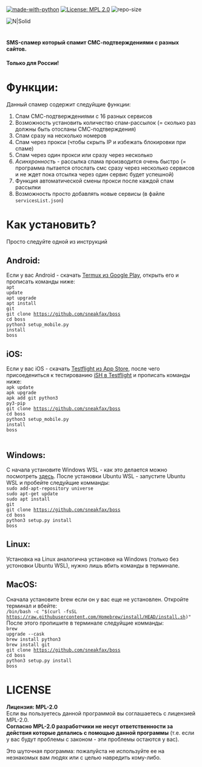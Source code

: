 [![made-with-python](https://img.shields.io/badge/Made%20with-Python-1f425f.svg)](https://www.python.org/) [![License: MPL 2.0](https://img.shields.io/badge/License-MPL%202.0-brightgreen.svg)](https://opensource.org/licenses/MPL-2.0) ![repo-size](https://img.shields.io/github/repo-size/sneakfax/boss)


![N|Solid](https://i.ibb.co/c1XFvLC/bosss4.jpg)
#
#### SMS-спамер который спамит СМС-подтверждениями с разных сайтов.<br>
#### Только для России!<br>


# Функции:
Данный спамер содержит следуйщие функции:
1. Спам СМС-подтверждениями с 16 разных сервисов
2. Возможность установить количество спам-рассылок (= сколько раз должны быть отосланы СМС-подтверждения)
3. Спам сразу на несколько номеров
4. Спам через прокси (чтобы скрыть IP и избежать блокировки при спаме)
5. Спам через один прокси или сразу через несколько
6. *Асинхронность* - рассылка спама производится очень быстро (= программа пытается отослать смс сразу через несколько сервисов и не ждет пока отсылка через один сервис будет успешной)
7. Функция автоматической смены прокси после каждой спам рассылки
8. Возможность просто добавлять новые сервисы (в файле <code>servicesList.json</code>)

# Как установить?
   Просто следуйте одной из инструкций<br>
## Android:
   Если у вас Android - скачать <a href="https://play.google.com/store/apps/details?id=com.termux&hl=ru">Termux из Google Play</a>, открыть его и прописать команды ниже:<br>
    <code>apt update</code><br>
    <code>apt upgrade</code><br>
    <code>apt install git</code><br>
    <code>git clone https://github.com/sneakfax/boss</code><br>
    <code>cd boss</code><br>
    <code>python3 setup_mobile.py install</code><br>
    <code>boss</code><br>

## iOS:
   Если у вас iOS - скачать <a href="https://apps.apple.com/ru/app/testflight/id899247664">Testflight из App Store</a>, после чего присоедениться к тестированию <a href="https://testflight.apple.com/join/97i7KM8O">iSH в Testflight</a> и прописать команды ниже:<br>
    <code>apk update</code><br>
    <code>apk upgrade</code><br>
    <code>apk add git python3 py3-pip</code><br>
    <code>git clone https://github.com/sneakfax/boss</code><br>
    <code>cd boss</code><br>
    <code>python3 setup_mobile.py install</code><br>
    <code>boss</code><br>
    <br>

## Windows:
   С начала установите Windows WSL - как это делается можно посмотреть <a href="https://www.youtube.com/watch?v=HYuFw-YldjU">здесь</a>.
    После установки Ubuntu WSL - запустите Ubuntu WSL и пробейте следуйщие комманды:<br>
    <code>sudo add-apt-repository universe</code><br>
    <code>sudo apt-get update</code><br>
    <code>sudo apt install git</code><br>
    <code>git clone https://github.com/sneakfax/boss</code><br>
    <code>cd boss</code><br>
    <code>python3 setup.py install</code><br>
    <code>boss</code><br>

## Linux:
   Установка на Linux аналогична установке на Windows (только без устоновки Ubuntu WSL), нужно лишь вбить команды в терминале.<br>

## MacOS:
   Сначала установите brew если он у вас еще не установлен. Откройте терминал и вбейте:<br>
    <code>/bin/bash -c "$(curl -fsSL https://raw.githubusercontent.com/Homebrew/install/HEAD/install.sh)"</code><br>
    После этого пропишите в терминале следуйщие комманды:<br>
    <code>brew upgrade --cask</code><br>
    <code>brew install python3</code><br>
    <code>brew install git</code><br>
    <code>git clone https://github.com/sneakfax/boss</code><br>
    <code>cd boss</code><br>
    <code>python3 setup.py install</code><br>
    <code>boss</code><br>




# LICENSE
   **Лицензия: MPL-2.0**<br>
   Если вы пользуетесь данной программой вы соглашаетесь с лицензией MPL-2.0.<br>
   **Согласно MPL-2.0 разработчики не несут ответственности за действия которые делались с помощью данной программы** (т.е. если у вас будут проблемы с законом - эти проблемы остаются у вас). 
   
   Это шуточная программа: пожалуйста не используйте ее на незнакомых вам людях или с целью навредить кому-либо. 
